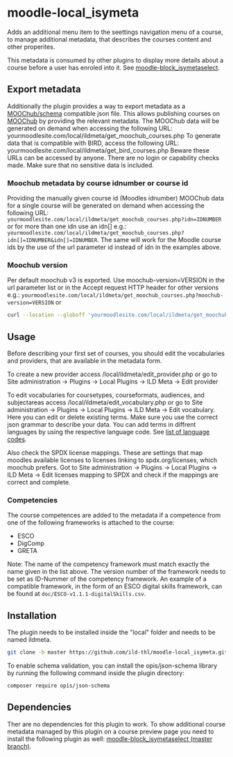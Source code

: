 # moodle-local_isymeta

Adds an additional menu item to the seettings navigation menu of a course, to manage additional metadata, that describes the courses content and other properites.

This metadata is consumed by other plugins to display more details about a course before a user has enroled into it. See [moodle-block_isymetaselect](https://github.com/ild-thl/moodle-block_isymetaselect).

## Export metadata

Additionally the plugin provides a way to export metadata as a [MOOChub/schema](https://github.com/MOOChub/schema) compatible json file.
This allows publishing courses on [MOOChub](https://moochub.org/) by providing the relevant metadata.
The MOOChub data will be generated on demand when accessing the following URL: yourmoodlesite.com/local/ildmeta/get_moochub_courses.php
To generate data that is compatible with BIRD, access the following URL: yourmoodlesite.com/local/ildmeta/get_bird_courses.php
Beware these URLs can be accessed by anyone. There are no login or capability checks made. Make sure that no sensitive data is included.

### Moochub metadata by course idnumber or course id

Providing the manually given course id (Moodles idnumber) MOOChub data for a single course will be generated on demand when accessing the following URL: `yourmoodlesite.com/local/ildmeta/get_moochub_courses.php?idn=IDNUMBER`
or for more than one idn use an idn[] e.g.:
`yourmoodlesite.com/local/ildmeta/get_moochub_courses.php?idn[]=IDNUMBER&idn[]=IDNUMBER`.
The same will work for the Moodle course ids by the use of the url parameter id instead of idn in the examples above.

### Moochub version

Per default moochub v3 is exported. Use moochub-version=VERSION in the url parameter list or in the Accept request HTTP header for other versions e.g.:
`yourmoodlesite.com/local/ildmeta/get_moochub_courses.php?moochub-version=VERSION`
or

```bash
curl --location --globoff 'yourmoodlesite.com/local/ildmeta/get_moochub_courses.php' --header 'Accept: moochub-version=3'  
```

## Usage

Before describing your first set of courses, you should edit the vocabularies and providers, that are available in the metadata form.

To create a new provider access /local/ildmeta/edit_provider.php or go to Site administration -> Plugins -> Local Plugins -> ILD Meta -> Edit provider

To edit vocabularies for coursetypes, courseformats, audiences, and subjectareas access /local/ildmeta/edit_vocabulary.php or go to Site administration -> Plugins -> Local Plugins -> ILD Meta -> Edit vocabulary. Here you can edit or delete existing terms. Make sure you use the correct json grammar to describe your data. You can add terms in diffrent languages by using the respective language code. See [list of language codes](https://en.wikipedia.org/wiki/List_of_ISO_639-1_codes).

Also check the SPDX license mappings. These are settings that map moodles available licenses to licenses linking to spdx.org/licenses, which moochub prefers. Got to Site administration -> Plugins -> Local Plugins -> ILD Meta -> Edit licenses mapping to SPDX and check if the mappings are correct and complete.

### Competencies

The course competences are added to the metadata if a competence from one of the following frameworks is attached to the course:

* ESCO
* DigComp
* GRETA
  
Note: The name of the competency framework must match exactly the name given in the list above. The version number of the framework needs to be set as ID-Nummer of the competency framework. An example of a compatible framework, in the form of an ESCO digital skills framework, can be found at `doc/ESCO-v1.1.1-digitalSkills.csv`.

## Installation

The plugin needs to be installed inside the "local" folder and needs to be named ildmeta.

```bash
git clone -b master https://github.com/ild-thl/moodle-local_isymeta.git ildmeta
```

To enable schema validation, you can install the opis/json-schema library by running the following command inside the plugin directory:

```bash
composer require opis/json-schema
```

## Dependencies

Ther are no dependencies for this plugin to work.
To show additional course metadata managed by this plugin on a course preview page you need to install the following plugin as well:
[moodle-block_isymetaselect (master branch)](https://github.com/ild-thl/moodle-block_isymetaselect/tree/master).
